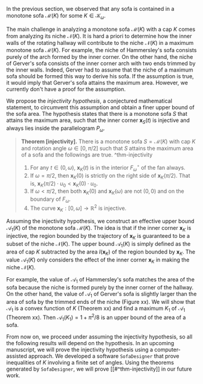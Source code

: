 In the previous section, we observed that any sofa is contained in a monotone sofa $\mathcal{M}(K)$ for some $K \in \mathcal{K}_\omega$.

The main challenge in analyzing a monotone sofa $\mathcal{M}(K)$ with a cap $K$ comes from analyzing its niche $\mathcal{N}(K)$. It is hard a priori to determine how the inner walls of the rotating hallway will contribute to the niche $\mathcal{N}(K)$ in a maximum monotone sofa $\mathcal{M}(K)$. For example, the niche of Hammersley's sofa consists purely of the arch formed by the inner corner. On the other hand, the niche of Gerver's sofa consists of the inner corner arch with two ends trimmed by the inner walls. Indeed, Gerver had to assume that the niche of a maximum sofa should be formed this way to derive his sofa. If the assumption is true, it would imply that Gerver's sofa attains the maximum area. However, we currently don't have a proof for the assumption.

We propose the _injectivity hypothesis_, a conjectured mathematical statement, to circumvent this assumption and obtain a finer upper bound of the sofa area. The hypothesis states that there is a monotone sofa $S$ that attains the maximum area, such that the inner corner $\mathbf{x}_S(t)$ is injective and always lies inside the parallelogram $P_\omega$.

> __Theorem [injectivity].__ There is a monotone sofa $S = \mathcal{M}(K)$ with cap $K$ and rotation angle $\omega \in [0, \pi/2]$ such that $S$ attains the maximum area of a sofa and the followings are true. ^thm-injectivity
> 
> 1. For any $t \in (0, \omega)$, $\mathbf{x}_K(t)$ is in the interior $F_\omega^\circ$ of the fan always.
> 2. If $\omega = \pi/2$, then $\mathbf{x}_K(0)$ is strictly on the right side of $\mathbf{x}_K(\pi/2)$. That is, $\mathbf{x}_K(\pi/2) \cdot u_0 < \mathbf{x}_K(0) \cdot u_0$.
> 3. If $\omega < \pi/2$, then both $\mathbf{x}_K(0)$ and $\mathbf{x}_K(\omega)$ are not $(0, 0)$ and on the boundary of $F_\omega$.
> 4. The curve $\mathbf{x}_K : [0, \omega] \to \mathbb{R}^2$ is injective. 

Assuming the injectivity hypothesis, we construct an effective upper bound $\mathcal{A}_1(K)$ of the monotone sofa $\mathcal{M}(K)$. The idea is that if the inner corner $\mathbf{x}_K$ is injective, the region bounded by the trajectory of $\mathbf{x}_K$ is guaranteed to be a subset of the niche $\mathcal{N}(K)$. The upper bound $\mathcal{A}_1(K)$ is simply defined as the area of cap $K$ subtracted by the area $I(\mathbf{x}_K)$ of the region bounded by $\mathbf{x}_K$. The value $\mathcal{A}_1(K)$ only considers the effect of the inner corner $\mathbf{x}_K$ in making the niche $\mathcal{N}(K)$.

For example, the value of $\mathcal{A}_1$ of Hammersley's sofa matches the area of the sofa because the niche is formed purely by the inner corner of the hallway. On the other hand, the value of $\mathcal{A}_1$ of Gerver's sofa is slightly larger than the area of sofa by the trimmed ends of the niche (Figure xx). We will show that $\mathcal{A}_1$ is a convex function of $K$ (Theorem xx) and find a maximum $K_1$ of $\mathcal{A}_1$ (Theorem xx). Then $\mathcal{A}_1(K_1) = 1 + \pi^2/8$ is an upper bound of the area of a sofa.

From now on, we proceed under assuming the injectivity hypothesis, so all the following results will depend on the hypothesis. In an upcoming manuscript, we will prove the injectivity hypothesis using a computer-assisted approach. We developed a software `SofaDesigner` that prove inequalities of $K$ involving a finite set of angles. Using the theorems generated by `SofaDesigner`, we will prove [[#^thm-injectivity]] in our future work.